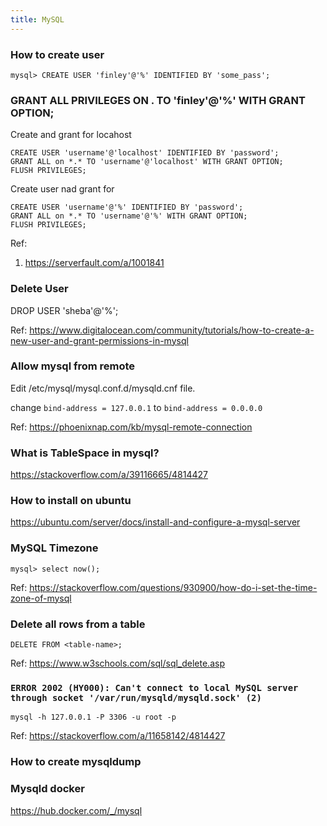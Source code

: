 ```yaml
---
title: MySQL
---
```


### How to create user

```mysql
mysql> CREATE USER 'finley'@'%' IDENTIFIED BY 'some_pass';
```

### GRANT ALL PRIVILEGES ON . TO 'finley'@'%' WITH GRANT OPTION;

Create and grant for locahost

```
CREATE USER 'username'@'localhost' IDENTIFIED BY 'password';
GRANT ALL on *.* TO 'username'@'localhost' WITH GRANT OPTION;
FLUSH PRIVILEGES;
```

Create user nad grant for 

```
CREATE USER 'username'@'%' IDENTIFIED BY 'password';
GRANT ALL on *.* TO 'username'@'%' WITH GRANT OPTION;
FLUSH PRIVILEGES;
```

Ref: 

1. https://serverfault.com/a/1001841


### Delete User

DROP USER 'sheba'@'%';


Ref: https://www.digitalocean.com/community/tutorials/how-to-create-a-new-user-and-grant-permissions-in-mysql

### Allow mysql from remote 

Edit /etc/mysql/mysql.conf.d/mysqld.cnf file.

change `bind-address = 127.0.0.1` to `bind-address = 0.0.0.0`

Ref: https://phoenixnap.com/kb/mysql-remote-connection

### What is TableSpace in mysql?

https://stackoverflow.com/a/39116665/4814427


### How to install on ubuntu 

https://ubuntu.com/server/docs/install-and-configure-a-mysql-server

### MySQL Timezone 

```
mysql> select now();
```

Ref: https://stackoverflow.com/questions/930900/how-do-i-set-the-time-zone-of-mysql


### Delete all rows from a table 

```
DELETE FROM <table-name>;
```

Ref: https://www.w3schools.com/sql/sql_delete.asp

### `ERROR 2002 (HY000): Can't connect to local MySQL server through socket '/var/run/mysqld/mysqld.sock' (2)`

```
mysql -h 127.0.0.1 -P 3306 -u root -p
```

Ref: https://stackoverflow.com/a/11658142/4814427

### How to create mysqldump



### Mysqld docker 

https://hub.docker.com/_/mysql

